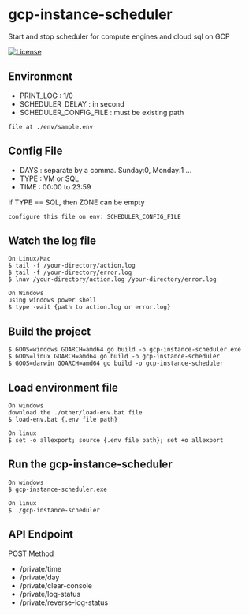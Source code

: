 # gcp-instance-scheduler

Start and stop scheduler for compute engines and cloud sql on GCP

[![License](https://img.shields.io/badge/license-MIT-green.svg?style=flat)](https://github.com/andypangaribuan/gcp-instance-scheduler/blob/main/LICENSE)



## Environment
- PRINT_LOG : 1/0
- SCHEDULER_DELAY : in second
- SCHEDULER_CONFIG_FILE : must be existing path
```shell
file at ./env/sample.env
```

## Config File
- DAYS : separate by a comma. Sunday:0, Monday:1 ...
- TYPE : VM or SQL
- TIME : 00:00 to 23:59

If TYPE == SQL, then ZONE can be empty
```shell
configure this file on env: SCHEDULER_CONFIG_FILE
```


## Watch the log file  
```shell
On Linux/Mac
$ tail -f /your-directory/action.log  
$ tail -f /your-directory/error.log  
$ lnav /your-directory/action.log /your-directory/error.log

On Windows
using windows power shell
$ type -wait {path to action.log or error.log}
```

## Build the project  
```shell
$ GOOS=windows GOARCH=amd64 go build -o gcp-instance-scheduler.exe
$ GOOS=linux GOARCH=amd64 go build -o gcp-instance-scheduler
$ GOOS=darwin GOARCH=amd64 go build -o gcp-instance-scheduler
```

## Load environment file  
```shell
On windows
download the ./other/load-env.bat file
$ load-env.bat {.env file path}

On linux
$ set -o allexport; source {.env file path}; set +o allexport
```

## Run the gcp-instance-scheduler  
```shell
On windows
$ gcp-instance-scheduler.exe

On linux
$ ./gcp-instance-scheduler
```

## API Endpoint
POST Method
- /private/time
- /private/day
- /private/clear-console
- /private/log-status
- /private/reverse-log-status
